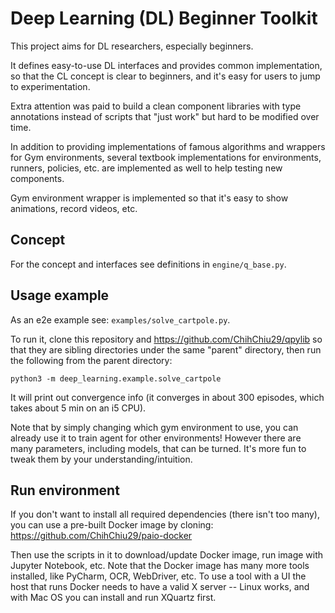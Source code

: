 # Deep Learning (DL) Beginner Toolkit

This project aims for DL researchers, especially beginners.

It defines easy-to-use DL interfaces and provides common implementation, so that the CL concept is clear to beginners, and it's easy for users to jump to experimentation.

Extra attention was paid to build a clean component libraries with type annotations instead of scripts that "just work" but hard to be modified over time.

In addition to providing implementations of famous algorithms and wrappers for Gym environments, several textbook implementations for environments, runners, policies, etc. are implemented as well to help testing new components.

Gym environment wrapper is implemented so that it's easy to show animations, record videos, etc.

## Concept
For the concept and interfaces see definitions in `engine/q_base.py`.

## Usage example
As an e2e example see: `examples/solve_cartpole.py`.

To run it, clone this repository and https://github.com/ChihChiu29/qpylib so that they are sibling directories under the same "parent" directory, then run the following from the parent directory:
```shell
python3 -m deep_learning.example.solve_cartpole
```
It will print out convergence info (it converges in about 300 episodes, which takes about 5 min on an i5 CPU).

Note that by simply changing which gym environment to use, you can already use it to train agent for other environments! However there are many parameters, including models, that can be turned. It's more fun to tweak them by your understanding/intuition. 

## Run environment
If you don't want to install all required dependencies (there isn't too many), you can use a pre-built Docker image by cloning:
https://github.com/ChihChiu29/paio-docker

Then use the scripts in it to download/update Docker image, run image with Jupyter Notebook, etc.
Note that the Docker image has many more tools installed, like PyCharm, OCR, WebDriver, etc. To use a tool with a UI the host that runs Docker needs to have a valid X server -- Linux works, and with Mac OS you can install and run XQuartz first.




